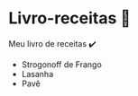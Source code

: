 # Livro-receitas :open_book:
Meu livro de receitas :heavy_check_mark:
* Strogonoff de Frango
* Lasanha
* Pavê
